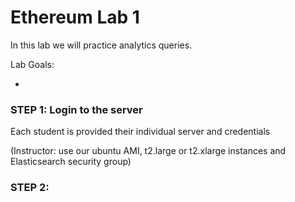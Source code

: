 # Ethereum Lab 1

In this lab we will practice analytics queries.

Lab Goals:

* 

### STEP 1: Login to the server
 
Each student is provided their individual server and credentials

(Instructor: use our ubuntu AMI, t2.large or t2.xlarge instances and Elasticsearch security group)
    
 ### STEP 2: 
